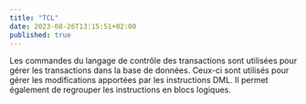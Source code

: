 ```yaml
---
title: "TCL"
date: 2023-08-26T13:15:51+02:00
published: true
---
```


Les commandes du langage de contrôle des transactions sont utilisées pour gérer les transactions dans la base de données. Ceux-ci sont utilisés pour gérer les modifications apportées par les instructions DML. Il permet également de regrouper les instructions en blocs logiques.
